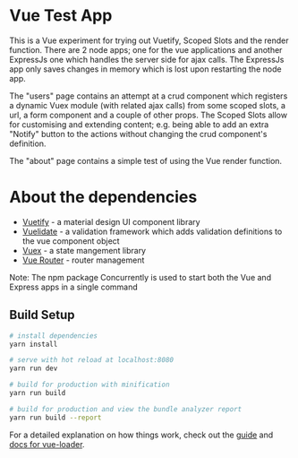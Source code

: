 # Vue Test App

This is a Vue experiment for trying out Vuetify, Scoped Slots and the render function. There are 2 node apps; one for the vue applications and another ExpressJs one which handles the server side for ajax calls. The ExpressJs app only saves changes in memory which is lost upon restarting the node app.

The "users" page contains an attempt at a crud component which registers a dynamic Vuex module (with related ajax calls) from some scoped slots, a url, a form component and a couple of other props. The Scoped Slots allow for customising and extending content; e.g. being able to add an extra "Notify" button to the actions without changing the crud component's definition.

The "about" page contains a simple test of using the Vue render function.

# About the dependencies
* [Vuetify](https://vuetifyjs.com) - a material design UI component library
* [Vuelidate](https://monterail.github.io/vuelidate/) - a validation framework which adds validation definitions to the vue component object
* [Vuex](https://vuex.vuejs.org) - a state mangement library
* [Vue Router](https://router.vuejs.org) - router management 

Note: The npm package Concurrently is used to start both the Vue and Express apps in a single command

## Build Setup

``` bash
# install dependencies
yarn install

# serve with hot reload at localhost:8080
yarn run dev

# build for production with minification
yarn run build

# build for production and view the bundle analyzer report
yarn run build --report
```

For a detailed explanation on how things work, check out the [guide](http://vuejs-templates.github.io/webpack/) and [docs for vue-loader](http://vuejs.github.io/vue-loader).
